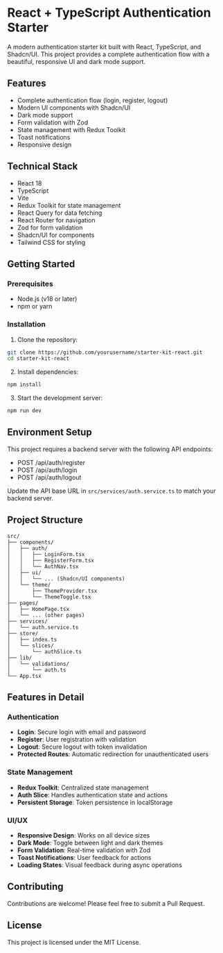 # React + TypeScript Authentication Starter

A modern authentication starter kit built with React, TypeScript, and Shadcn/UI. This project provides a complete authentication flow with a beautiful, responsive UI and dark mode support.

## Features

- Complete authentication flow (login, register, logout)
- Modern UI components with Shadcn/UI
- Dark mode support
- Form validation with Zod
- State management with Redux Toolkit
- Toast notifications
- Responsive design

## Technical Stack

- React 18
- TypeScript
- Vite
- Redux Toolkit for state management
- React Query for data fetching
- React Router for navigation
- Zod for form validation
- Shadcn/UI for components
- Tailwind CSS for styling

## Getting Started

### Prerequisites

- Node.js (v18 or later)
- npm or yarn

### Installation

1. Clone the repository:
```bash
git clone https://github.com/yourusername/starter-kit-react.git
cd starter-kit-react
```

2. Install dependencies:
```bash
npm install
```

3. Start the development server:
```bash
npm run dev
```

## Environment Setup

This project requires a backend server with the following API endpoints:

- POST /api/auth/register
- POST /api/auth/login
- POST /api/auth/logout

Update the API base URL in `src/services/auth.service.ts` to match your backend server.

## Project Structure

```
src/
├── components/
│   ├── auth/
│   │   ├── LoginForm.tsx
│   │   ├── RegisterForm.tsx
│   │   └── AuthNav.tsx
│   ├── ui/
│   │   └── ... (Shadcn/UI components)
│   └── theme/
│       ├── ThemeProvider.tsx
│       └── ThemeToggle.tsx
├── pages/
│   ├── HomePage.tsx
│   └── ... (other pages)
├── services/
│   └── auth.service.ts
├── store/
│   ├── index.ts
│   └── slices/
│       └── authSlice.ts
├── lib/
│   └── validations/
│       └── auth.ts
└── App.tsx
```

## Features in Detail

### Authentication

- **Login**: Secure login with email and password
- **Register**: User registration with validation
- **Logout**: Secure logout with token invalidation
- **Protected Routes**: Automatic redirection for unauthenticated users

### State Management

- **Redux Toolkit**: Centralized state management
- **Auth Slice**: Handles authentication state and actions
- **Persistent Storage**: Token persistence in localStorage

### UI/UX

- **Responsive Design**: Works on all device sizes
- **Dark Mode**: Toggle between light and dark themes
- **Form Validation**: Real-time validation with Zod
- **Toast Notifications**: User feedback for actions
- **Loading States**: Visual feedback during async operations

## Contributing

Contributions are welcome! Please feel free to submit a Pull Request.

## License

This project is licensed under the MIT License.
